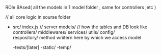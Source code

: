 
ROle BAsed( all the models in 1 model folder , same for controllers ,etc )

// all core logic in sourse folder
- src/
   index.js // server
   models/  // how the tables and DB look like
   controllers/
   middlewares/
   services/
   utils/ 
   config/  
   respository/  method wriitern here by which we access model

  -tests/[later]
  -static/
  -temp/